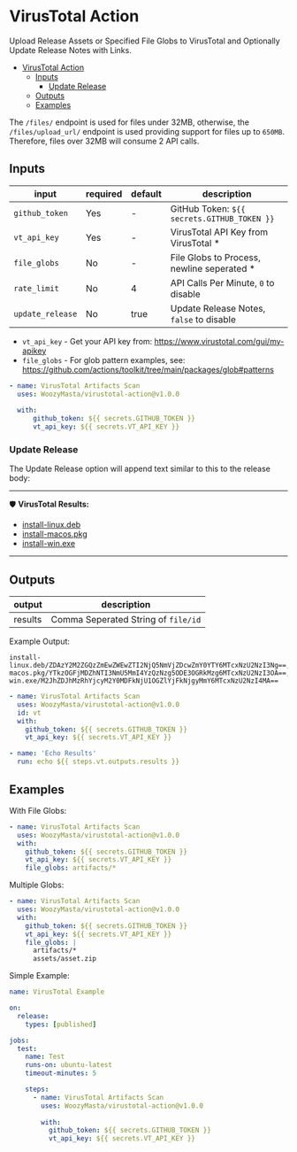 # VirusTotal Action

Upload Release Assets or Specified File Globs to VirusTotal and Optionally Update Release Notes with Links.

* [VirusTotal Action](#virustotal-action)
  * [Inputs](#inputs)
    * [Update Release](#update-release)
  * [Outputs](#outputs)
  * [Examples](#examples)

The `/files/` endpoint is used for files under 32MB, otherwise,
the `/files/upload_url/` endpoint is used providing support
for files up to `650MB`. Therefore, files over 32MB will consume 2 API calls.

## Inputs

| input            | required | default | description                                 |
| ---------------- | -------- | ------- | ------------------------------------------- |
| `github_token`   | Yes      | -       | GitHub Token: `${{ secrets.GITHUB_TOKEN }}` |
| `vt_api_key`     | Yes      | -       | VirusTotal API Key from VirusTotal \*       |
| `file_globs`     | No       | -       | File Globs to Process, newline seperated \* |
| `rate_limit`     | No       | 4       | API Calls Per Minute, `0` to disable        |
| `update_release` | No       | true    | Update Release Notes, `false` to disable    |

* `vt_api_key` - Get your API key from: <https://www.virustotal.com/gui/my-apikey>
* `file_globs` - For glob pattern examples, see: <https://github.com/actions/toolkit/tree/main/packages/glob#patterns>

```yaml
- name: VirusTotal Artifacts Scan
  uses: WoozyMasta/virustotal-action@v1.0.0
            
  with:
      github_token: ${{ secrets.GITHUB_TOKEN }}
      vt_api_key: ${{ secrets.VT_API_KEY }}
```

### Update Release

The Update Release option will append text similar to this to the release body:

---

🛡️ **VirusTotal Results:**

* [install-linux.deb](https://www.virustotal.com/gui/file-analysis/ZDAzY2M2ZGQzZmEwZWEwZTI2NjQ5NmVjZDcwZmY0YTY6MTcxNzU2NzI3Ng==)
* [install-macos.pkg](https://www.virustotal.com/gui/file-analysis/YTkzOGFjMDZhNTI3NmU5MmI4YzQzNzg5ODE3OGRkMzg6MTcxNzU2NzI3OA==)
* [install-win.exe](https://www.virustotal.com/gui/file-analysis/M2JhZDJhMzRhYjcyM2Y0MDFkNjU1OGZlYjFkNjgyMmY6MTcxNzU2NzI4MA==)

---

## Outputs

| output  | description                         |
| ------- | ----------------------------------- |
| results | Comma Seperated String of `file/id` |

Example Output:

```text
install-linux.deb/ZDAzY2M2ZGQzZmEwZWEwZTI2NjQ5NmVjZDcwZmY0YTY6MTcxNzU2NzI3Ng==,install-macos.pkg/YTkzOGFjMDZhNTI3NmU5MmI4YzQzNzg5ODE3OGRkMzg6MTcxNzU2NzI3OA==,install-win.exe/M2JhZDJhMzRhYjcyM2Y0MDFkNjU1OGZlYjFkNjgyMmY6MTcxNzU2NzI4MA==
```

```yaml
- name: VirusTotal Artifacts Scan
  uses: WoozyMasta/virustotal-action@v1.0.0
  id: vt
  with:
    github_token: ${{ secrets.GITHUB_TOKEN }}
    vt_api_key: ${{ secrets.VT_API_KEY }}

- name: 'Echo Results'
  run: echo ${{ steps.vt.outputs.results }}
```

## Examples

With File Globs:

```yaml
- name: VirusTotal Artifacts Scan
  uses: WoozyMasta/virustotal-action@v1.0.0
  with:
    github_token: ${{ secrets.GITHUB_TOKEN }}
    vt_api_key: ${{ secrets.VT_API_KEY }}
    file_globs: artifacts/*
```

Multiple Globs:

```yaml
- name: VirusTotal Artifacts Scan
  uses: WoozyMasta/virustotal-action@v1.0.0
  with:
    github_token: ${{ secrets.GITHUB_TOKEN }}
    vt_api_key: ${{ secrets.VT_API_KEY }}
    file_globs: |
      artifacts/*
      assets/asset.zip
```

Simple Example:

```yaml
name: VirusTotal Example

on:
  release:
    types: [published]

jobs:
  test:
    name: Test
    runs-on: ubuntu-latest
    timeout-minutes: 5

    steps:
      - name: VirusTotal Artifacts Scan
        uses: WoozyMasta/virustotal-action@v1.0.0
            
        with:
          github_token: ${{ secrets.GITHUB_TOKEN }}
          vt_api_key: ${{ secrets.VT_API_KEY }}
```
